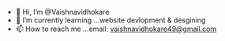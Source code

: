 - 👋 Hi, I’m @Vaishnavidhokare
- 🌱 I’m currently learning ...website devlopment & desgining
- 📫 How to reach me ...email: vaishnavidhokare49@gmail.com

<!---
Vaishnavidhokare/Vaishnavidhokare is a ✨ special ✨ repository because its `README.md` (this file) appears on your GitHub profile.
You can click the Preview link to take a look at your changes.
--->
